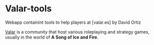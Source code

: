 # Valar-tools

Webapp containint tools to help players at 
    [valar.es] by David Ortiz

[Valar](www.valar.es) is a community that host various roleplaying 
    and strategy games, usually in the world of <strong>A Song of Ice and Fire</strong>.
